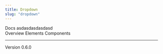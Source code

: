 ```yaml
---
title: Dropdown
slug: "dropdown"
---
```



<div class="dropdown">
  <a class="dropdown__item--active">Docs asdasdasdasdasd</a>
  <div class="dropdown__menu">
    <a class="dropdown__menu-item">Overview</a>
    <a class="dropdown__menu-item">Elements</a>
    <a class="dropdown__menu-item">Components</a>
    <hr class="dropdown__menu__divider">
    <a class="dropdown__menu-item">Version 0.6.0</a>
  </div>
</div>

